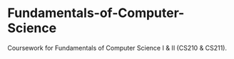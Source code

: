 # Fundamentals-of-Computer-Science
Coursework for Fundamentals of Computer Science I &amp; II (CS210 &amp; CS211).
